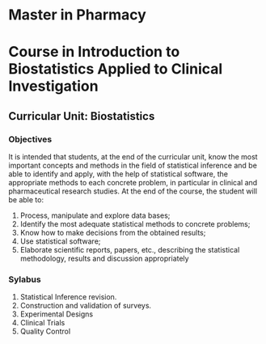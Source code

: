 # Master in Pharmacy
# Course in Introduction to Biostatistics Applied to Clinical Investigation 

## Curricular Unit: Biostatistics 

### Objectives
It is intended that students, at the end of the curricular unit, know the most important concepts and methods in the field of statistical inference and be able to identify and apply, with the help of statistical software, the appropriate methods to each concrete problem, in particular in clinical and pharmaceutical research studies.
At the end of the course, the student will be able to:

1) Process, manipulate and explore data bases;
2) Identify the most adequate statistical methods to concrete problems;
3) Know how to make decisions from the obtained results;
4) Use statistical software;
5) Elaborate scientific reports, papers, etc., describing the statistical methodology, results and discussion appropriately


### Sylabus

1. Statistical Inference revision.
2. Construction and validation of surveys.
3. Experimental Designs 
4. Clinical Trials
5. Quality Control

